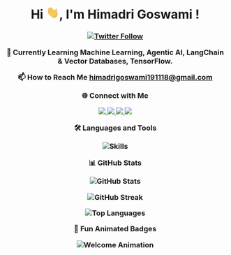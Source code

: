 <h1 align="center"> Hi <img src="https://raw.githubusercontent.com/ABSphreak/ABSphreak/master/gifs/Hi.gif" width="30" />, I'm Himadri Goswami !</h1> <h3 align="center">  <a href="https://twitter.com/himadrigoswami" target="_blank"> <img src="https://img.shields.io/twitter/follow/himadrigoswami?logo=twitter&style=for-the-badge" alt="Twitter Follow" /> </a> </p>
🌱 Currently Learning
Machine Learning, Agentic AI, LangChain & Vector Databases, TensorFlow.

📫 How to Reach Me
himadrigoswami191118@gmail.com

🌐 Connect with Me
<p align="center"> <a href="https://twitter.com/himadrigoswami" target="blank"> <img src="https://img.shields.io/badge/Twitter-1DA1F2?style=for-the-badge&logo=twitter&logoColor=white" /> </a> <a href="https://linkedin.com/in/himadrigoswami" target="blank"> <img src="https://img.shields.io/badge/LinkedIn-0077B5?style=for-the-badge&logo=linkedin&logoColor=white" /> </a> <a href="https://fb.com/himadrigoswami" target="blank"> <img src="https://img.shields.io/badge/Facebook-1877F2?style=for-the-badge&logo=facebook&logoColor=white" /> </a> <a href="https://instagram.com/_himadrigoswami" target="blank"> <img src="https://img.shields.io/badge/Instagram-E4405F?style=for-the-badge&logo=instagram&logoColor=white" /> </a> </p>
🛠️ Languages and Tools
<p align="center"> <img src="https://skillicons.dev/icons?i=python,java,cpp,js,html,css,react,nodejs,mongodb,mysql,postgres,git,figma,linux,blender,django,php,postman,tensorflow,pytorch,scikit-learn,seaborn" alt="Skills" /> </p>
📊 GitHub Stats
<p align="center"> <img src="https://github-readme-stats.vercel.app/api?username=himadri-g&show_icons=true&theme=radical" alt="GitHub Stats" /> </p> <p align="center"> <img src="https://github-readme-streak-stats.herokuapp.com/?user=himadri-g&theme=radical" alt="GitHub Streak" /> </p> <p align="center"> <img src="https://github-readme-stats.vercel.app/api/top-langs/?username=himadri-g&layout=compact&theme=radical" alt="Top Languages" /> </p>
🚀 Fun Animated Badges
<p align="center"> <img src="https://readme-typing-svg.demolab.com?font=Fira+Code&size=18&pause=1000&color=F75C7E&center=true&vCenter=true&width=500&lines=Welcome+to+my+GitHub+Profile!;Let's+build+something+amazing+together!" alt="Welcome Animation" /> </p>
